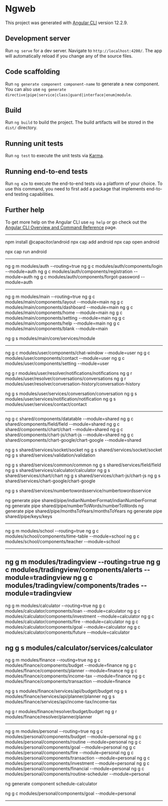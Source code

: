 # Ngweb

This project was generated with [Angular CLI](https://github.com/angular/angular-cli) version 12.2.9.

## Development server

Run `ng serve` for a dev server. Navigate to `http://localhost:4200/`. The app will automatically reload if you change any of the source files.

## Code scaffolding

Run `ng generate component component-name` to generate a new component. You can also use `ng generate directive|pipe|service|class|guard|interface|enum|module`.

## Build

Run `ng build` to build the project. The build artifacts will be stored in the `dist/` directory.

## Running unit tests

Run `ng test` to execute the unit tests via [Karma](https://karma-runner.github.io).

## Running end-to-end tests

Run `ng e2e` to execute the end-to-end tests via a platform of your choice. To use this command, you need to first add a package that implements end-to-end testing capabilities.

## Further help

To get more help on the Angular CLI use `ng help` or go check out the [Angular CLI Overview and Command Reference](https://angular.io/cli) page.


--------------------------------------------------------------------------------------------------

npm install @capacitor/android
npx cap add android
npx cap open android

npx cap run android

--------------------------------------------------------------------------------------------------

ng g m modules/auth --routing=true
ng g c modules/auth/components/login --module=auth
ng g c modules/auth/components/registration --module=auth
ng g c modules/auth/components/forgot-password --module=auth

--------------------------------------------------------------------------------------------------


ng g m modules/main --routing=true
ng g c modules/main/components/layout --module=main
ng g c modules/main/components/dashboard --module=main
ng g c modules/main/components/home --module=main
ng g c modules/main/components/setting --module=main
ng g c modules/main/components/help --module=main
ng g c modules/main/components/blank --module=main

ng g s modules/main/core/services/module



--------------------------------------------------------------------------------------------------

ng g c modules/user/components/chat-window --module=user
ng g c modules/user/components/contact --module=user
ng g c modules/user/components/setting --module=user

ng g r modules/user/resolver/notifications/notifications
ng g r modules/user/resolver/conversations/conversations
ng g r modules/user/resolver/conversation-history/conversation-history

ng g s modules/user/services/conversation/conversation
ng g s modules/user/services/notification/notification
ng g s modules/user/services/contact/contact



--------------------------------------------------------------------------------------------------


ng g c shared/components/datatable --module=shared
ng g c shared/components/field/field --module=shared
ng g c shared/components/chart/chart --module=shared
ng g c shared/components/chart-js/chart-js --module=shared
ng g c shared/components/chart-google/chart-google --module=shared

ng g s shared/services/socket/socket
ng g s shared/services/socket/socket
ng g s shared/services/validation/validation


ng g s shared/services/common/common
ng g s shared/services/field/field
ng g s shared/services/calculator/calculator
ng g s shared/services/chart/chart
ng g s shared/services/chart-js/chart-js
ng g s shared/services/chart-google/chart-google

ng g s shared/services/numbertowordsservice/numbertowordsservice

ng generate pipe shared/pipe/indianNumberFormat/indianNumberFormat
ng generate pipe shared/pipe/numberToWords/numberToWords
ng generate pipe shared/pipe/monthsToYears/monthsToYears
ng generate pipe shared/pipe/keys/keys


--------------------------------------------------------------------------------------------------

ng g m modules/school --routing=true
ng g c modules/school/components/time-table --module=school
ng g c modules/school/components/teacher --module=school

--------------------------------------------------------------------------------------------------

ng g m modules/tradingview --routing=true
ng g c modules/tradingview/components/alerts --module=tradingview
ng g c modules/tradingview/components/trades --module=tradingview
--------------------------------------------------------------------------------------------------

ng g m modules/calculator --routing=true
ng g c modules/calculator/components/loan --module=calculator
ng g c modules/calculator/components/investment --module=calculator
ng g c modules/calculator/components/fire --module=calculator
ng g c modules/calculator/components/goal --module=calculator
ng g c modules/calculator/components/future --module=calculator

ng g s modules/calculator/services/calculator
--------------------------------------------------------------------------------------------------



ng g m modules/finance --routing=true
ng g c modules/finance/components/budget --module=finance
ng g c modules/finance/components/planner --module=finance
ng g c modules/finance/components/income-tax --module=finance
ng g c modules/finance/components/transaction --module=finance


ng g s modules/finance/services/api/budget/budget
ng g s modules/finance/services/api/planner/planner
ng g s modules/finance/services/api/income-tax/income-tax

ng g r modules/finance/resolver/budget/budget
ng g r modules/finance/resolver/planner/planner 

--------------------------------------------------------------------------------------------------
ng g m modules/personal --routing=true
ng g c modules/personal/components/budget --module=personal
ng g c modules/personal/components/routine --module=personal
ng g c modules/personal/components/goal --module=personal
ng g c modules/personal/components/fire --module=personal
ng g c modules/personal/components/transaction --module=personal
ng g c modules/personal/components/investment --module=personal
ng g c modules/personal/components/financial --module=personal
ng g c modules/personal/components/routine-scheduler --module=personal

ng generate component schedule-calculator



ng g c modules/personal/components/goal --module=personal


--------------------------------------------------------------------------------------------------